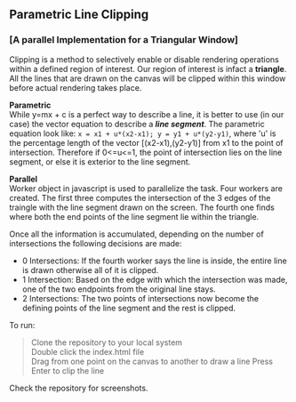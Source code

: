 ## Parametric Line Clipping
### [A parallel Implementation for a Triangular Window]

Clipping is a method to selectively enable or disable rendering operations within a defined region of interest. Our region of interest is infact a **triangle**. All the lines that are drawn on the canvas will be clipped within this window before actual rendering takes place.

**Parametric**  
While y=mx + c is a perfect way to describe a line, it is better to use (in our case) the vector equation to describe a ***line segment***. The parametric equation look like: `x = x1 + u*(x2-x1); y = y1 + u*(y2-y1)`, where 'u' is the percentage length of the vector [(x2-x1),(y2-y1)] from x1 to the point of intersection. Therefore if 0<=u<=1, the point of intersection lies on the line segment, or else it is exterior to the line segment. 

**Parallel**  
Worker object in javascript is used to parallelize the task. Four workers are created. The first three computes the intersection of the 3 edges of the traingle with the line segment drawn on the screen. The fourth one finds where both the end points of the line segment lie within the triangle.

Once all the information is accumulated, depending on the number of intersections the following decisions are made:
* 0 Intersections: If the fourth worker says the line is inside, the entire line is drawn otherwise all of it is clipped. 
* 1 Intersection: Based on the edge with which the intersection was made, one of the two endpoints from the original line stays.
* 2 Intersections: The two points of intersections now become the defining points of the line segment and the rest is clipped.

To run:
>Clone the repository to your local system  
>Double click the index.html file  
>Drag from one point on the canvas to another to draw a line
>Press Enter to clip the line  

Check the repository for screenshots.